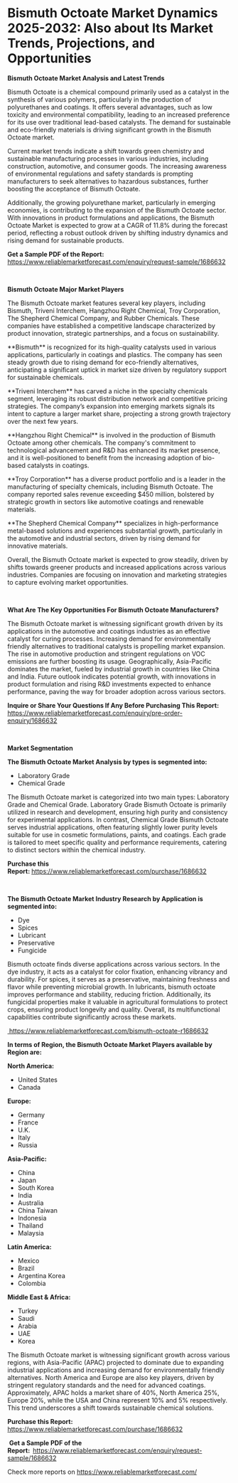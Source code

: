 <p><h1>Bismuth Octoate Market Dynamics 2025-2032: Also about Its Market Trends, Projections, and Opportunities</h1></p><p><strong>Bismuth Octoate Market Analysis and Latest Trends</strong></p>
<p><p>Bismuth Octoate is a chemical compound primarily used as a catalyst in the synthesis of various polymers, particularly in the production of polyurethanes and coatings. It offers several advantages, such as low toxicity and environmental compatibility, leading to an increased preference for its use over traditional lead-based catalysts. The demand for sustainable and eco-friendly materials is driving significant growth in the Bismuth Octoate market.</p><p>Current market trends indicate a shift towards green chemistry and sustainable manufacturing processes in various industries, including construction, automotive, and consumer goods. The increasing awareness of environmental regulations and safety standards is prompting manufacturers to seek alternatives to hazardous substances, further boosting the acceptance of Bismuth Octoate.</p><p>Additionally, the growing polyurethane market, particularly in emerging economies, is contributing to the expansion of the Bismuth Octoate sector. With innovations in product formulations and applications, the Bismuth Octoate Market is expected to grow at a CAGR of 11.8% during the forecast period, reflecting a robust outlook driven by shifting industry dynamics and rising demand for sustainable products.</p></p>
<p><strong>Get a Sample PDF of the Report:&nbsp;</strong> <a href="https://www.reliablemarketforecast.com/enquiry/request-sample/1686632?utm_campaign=3096&utm_medium=2&utm_source=Github&utm_content=ia&utm_term=01042025&utm_id=bismuth-octoate">https://www.reliablemarketforecast.com/enquiry/request-sample/1686632</a></p>
<p>&nbsp;</p>
<p><strong>Bismuth Octoate Major Market Players</strong></p>
<p><p>The Bismuth Octoate market features several key players, including Bismuth, Triveni Interchem, Hangzhou Right Chemical, Troy Corporation, The Shepherd Chemical Company, and Rubber Chemicals. These companies have established a competitive landscape characterized by product innovation, strategic partnerships, and a focus on sustainability.</p><p>**Bismuth** is recognized for its high-quality catalysts used in various applications, particularly in coatings and plastics. The company has seen steady growth due to rising demand for eco-friendly alternatives, anticipating a significant uptick in market size driven by regulatory support for sustainable chemicals.</p><p>**Triveni Interchem** has carved a niche in the specialty chemicals segment, leveraging its robust distribution network and competitive pricing strategies. The company’s expansion into emerging markets signals its intent to capture a larger market share, projecting a strong growth trajectory over the next few years.</p><p>**Hangzhou Right Chemical** is involved in the production of Bismuth Octoate among other chemicals. The company's commitment to technological advancement and R&D has enhanced its market presence, and it is well-positioned to benefit from the increasing adoption of bio-based catalysts in coatings.</p><p>**Troy Corporation** has a diverse product portfolio and is a leader in the manufacturing of specialty chemicals, including Bismuth Octoate. The company reported sales revenue exceeding $450 million, bolstered by strategic growth in sectors like automotive coatings and renewable materials.</p><p>**The Shepherd Chemical Company** specializes in high-performance metal-based solutions and experiences substantial growth, particularly in the automotive and industrial sectors, driven by rising demand for innovative materials.</p><p>Overall, the Bismuth Octoate market is expected to grow steadily, driven by shifts towards greener products and increased applications across various industries. Companies are focusing on innovation and marketing strategies to capture evolving market opportunities.</p></p>
<p>&nbsp;</p>
<p><strong>What Are The Key Opportunities For Bismuth Octoate Manufacturers?</strong></p>
<p><p>The Bismuth Octoate market is witnessing significant growth driven by its applications in the automotive and coatings industries as an effective catalyst for curing processes. Increasing demand for environmentally friendly alternatives to traditional catalysts is propelling market expansion. The rise in automotive production and stringent regulations on VOC emissions are further boosting its usage. Geographically, Asia-Pacific dominates the market, fueled by industrial growth in countries like China and India. Future outlook indicates potential growth, with innovations in product formulation and rising R&D investments expected to enhance performance, paving the way for broader adoption across various sectors.</p></p>
<p><strong>Inquire or Share Your Questions If Any Before Purchasing This Report:</strong> <a href="https://www.reliablemarketforecast.com/enquiry/pre-order-enquiry/1686632?utm_campaign=3096&utm_medium=2&utm_source=Github&utm_content=ia&utm_term=01042025&utm_id=bismuth-octoate">https://www.reliablemarketforecast.com/enquiry/pre-order-enquiry/1686632</a></p>
<p>&nbsp;</p>
<p><strong>Market Segmentation</strong></p>
<p><strong>The Bismuth Octoate Market Analysis by types is segmented into:</strong></p>
<p><ul><li>Laboratory Grade</li><li>Chemical Grade</li></ul></p>
<p><p>The Bismuth Octoate market is categorized into two main types: Laboratory Grade and Chemical Grade. Laboratory Grade Bismuth Octoate is primarily utilized in research and development, ensuring high purity and consistency for experimental applications. In contrast, Chemical Grade Bismuth Octoate serves industrial applications, often featuring slightly lower purity levels suitable for use in cosmetic formulations, paints, and coatings. Each grade is tailored to meet specific quality and performance requirements, catering to distinct sectors within the chemical industry.</p></p>
<p><strong>Purchase this Report:&nbsp;</strong><a href="https://www.reliablemarketforecast.com/purchase/1686632?utm_campaign=3096&utm_medium=2&utm_source=Github&utm_content=ia&utm_term=01042025&utm_id=bismuth-octoate">https://www.reliablemarketforecast.com/purchase/1686632</a></p>
<p>&nbsp;</p>
<p><strong>The Bismuth Octoate Market Industry Research by Application is segmented into:</strong></p>
<p><ul><li>Dye</li><li>Spices</li><li>Lubricant</li><li>Preservative</li><li>Fungicide</li></ul></p>
<p><p>Bismuth octoate finds diverse applications across various sectors. In the dye industry, it acts as a catalyst for color fixation, enhancing vibrancy and durability. For spices, it serves as a preservative, maintaining freshness and flavor while preventing microbial growth. In lubricants, bismuth octoate improves performance and stability, reducing friction. Additionally, its fungicidal properties make it valuable in agricultural formulations to protect crops, ensuring product longevity and quality. Overall, its multifunctional capabilities contribute significantly across these markets.</p></p>
<p><a href="https://www.reliablemarketforecast.com/bismuth-octoate-r1686632?utm_campaign=3096&utm_medium=2&utm_source=Github&utm_content=ia&utm_term=01042025&utm_id=bismuth-octoate">&nbsp;https://www.reliablemarketforecast.com/bismuth-octoate-r1686632</a></p>
<p><strong>In terms of Region, the Bismuth Octoate Market Players available by Region are:</strong></p>
<p>
    <p> <strong> North America: </strong>
        <ul>
            <li>United States</li>
            <li>Canada</li>
        </ul>
        </p> 
    <p> <strong> Europe: </strong>
        <ul>
            <li>Germany</li>
            <li>France</li>
            <li>U.K.</li>
            <li>Italy</li>
            <li>Russia</li>
        </ul>
        </p> 
    <p> <strong> Asia-Pacific: </strong>
        <ul>
            <li>China</li>
            <li>Japan</li>
            <li>South Korea</li>
            <li>India</li>
            <li>Australia</li>
            <li>China Taiwan</li>
            <li>Indonesia</li>
            <li>Thailand</li>
            <li>Malaysia</li>
        </ul>
        </p> 
    <p> <strong> Latin America: </strong>
        <ul>
            <li>Mexico</li>
            <li>Brazil</li>
            <li>Argentina Korea</li>
            <li>Colombia</li>
        </ul>
        </p> 
    <p> <strong> Middle East & Africa: </strong>
        <ul>
            <li>Turkey</li>
            <li>Saudi</li>
            <li>Arabia</li>
            <li>UAE</li>
            <li>Korea</li>
        </ul>
    </p>
    </p>
<p><p>The Bismuth Octoate market is witnessing significant growth across various regions, with Asia-Pacific (APAC) projected to dominate due to expanding industrial applications and increasing demand for environmentally friendly alternatives. North America and Europe are also key players, driven by stringent regulatory standards and the need for advanced coatings. Approximately, APAC holds a market share of 40%, North America 25%, Europe 20%, while the USA and China represent 10% and 5% respectively. This trend underscores a shift towards sustainable chemical solutions.</p></p>
<p><strong>Purchase this Report: </strong><a href="https://www.reliablemarketforecast.com/purchase/1686632?utm_campaign=3096&utm_medium=2&utm_source=Github&utm_content=ia&utm_term=01042025&utm_id=bismuth-octoate">https://www.reliablemarketforecast.com/purchase/1686632</a></p>
<p>&nbsp;<strong>Get a Sample PDF of the Report:&nbsp;&nbsp;</strong><a href="https://www.reliablemarketforecast.com/enquiry/request-sample/1686632?utm_campaign=3096&utm_medium=2&utm_source=Github&utm_content=ia&utm_term=01042025&utm_id=bismuth-octoate">https://www.reliablemarketforecast.com/enquiry/request-sample/1686632</a></p>
<p><strong></strong></p>
<p>Check more reports on <a href="https://www.reliablemarketforecast.com/?utm_campaign=3096&utm_medium=2&utm_source=Github&utm_content=ia&utm_term=01042025&utm_id=bismuth-octoate">https://www.reliablemarketforecast.com/</a></p>